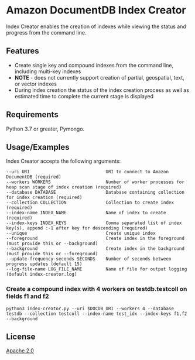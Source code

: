 # Amazon DocumentDB Index Creator

Index Creator enables the creation of indexes while viewing the status and progress from the command line.

## Features
- Create single key and compound indexes from the command line, including multi-key indexes
- **NOTE** - does not currently support creation of partial, geospatial, text, or vector indexes
- During index creation the status of the index creation process as well as estimated time to complete the current stage is displayed

## Requirements
Python 3.7 or greater, Pymongo.

## Usage/Examples
Index Creator accepts the following arguments:

```
--uri URI                             URI to connect to Amazon DocumentDB (required)
--workers WORKERS                     Number of worker processes for heap scan stage of index creation (required)
--database DATABASE                   Database containing collection for index creation (required)
--collection COLLECTION               Collection to create index (required)
--index-name INDEX_NAME               Name of index to create (required)
--index-keys INDEX_KEYS               Comma separated list of index key(s), append :-1 after key for descending (required)
--unique                              Create unique index
--foreground                          Create index in the foreground (must provide this or --background)
--background                          Create index in the background (must provide this or --foreground)
--update-frequency-seconds SECONDS    Number of seconds between progress updates (default 15)
--log-file-name LOG_FILE_NAME         Name of file for output logging (default index-creator.log)
```

### Create a compound index with 4 workers on testdb.testcoll on fields f1 and f2
```
python3 index-creator.py --uri $DOCDB_URI --workers 4 --database testdb --collection testcoll --index-name test_idx --index-keys f1,f2 --background
```

## License
[Apache 2.0](http://www.apache.org/licenses/LICENSE-2.0)
